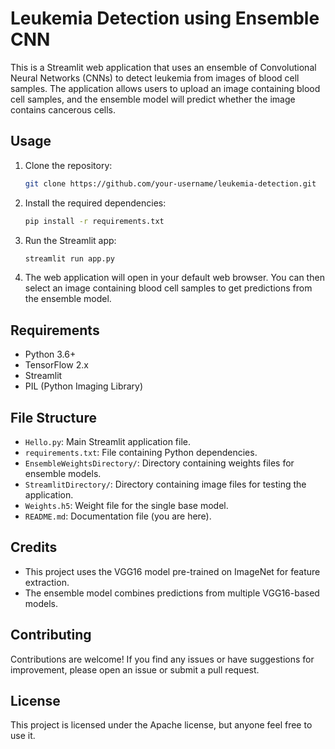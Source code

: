 # Leukemia Detection using Ensemble CNN

This is a Streamlit web application that uses an ensemble of Convolutional Neural Networks (CNNs) to detect leukemia from images of blood cell samples. The application allows users to upload an image containing blood cell samples, and the ensemble model will predict whether the image contains cancerous cells.

## Usage

1. Clone the repository:

   ```bash
   git clone https://github.com/your-username/leukemia-detection.git
   ```

2. Install the required dependencies:

   ```bash
   pip install -r requirements.txt
   ```

3. Run the Streamlit app:

   ```bash
   streamlit run app.py
   ```

4. The web application will open in your default web browser. You can then select an image containing blood cell samples to get predictions from the ensemble model.

## Requirements

- Python 3.6+
- TensorFlow 2.x
- Streamlit
- PIL (Python Imaging Library)

## File Structure

- `Hello.py`: Main Streamlit application file.
- `requirements.txt`: File containing Python dependencies.
- `EnsembleWeightsDirectory/`: Directory containing weights files for ensemble models.
- `StreamlitDirectory/`: Directory containing image files for testing the application.
- `Weights.h5`: Weight file for the single base model.
- `README.md`: Documentation file (you are here).

## Credits

- This project uses the VGG16 model pre-trained on ImageNet for feature extraction.
- The ensemble model combines predictions from multiple VGG16-based models.

## Contributing

Contributions are welcome! If you find any issues or have suggestions for improvement, please open an issue or submit a pull request.

## License

This project is licensed under the Apache license, but anyone feel free to use it.

